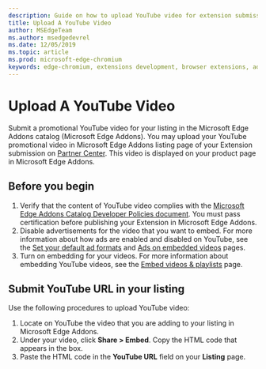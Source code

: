 ```yaml
---
description: Guide on how to upload YouTube video for extension submission.
title: Upload A YouTube Video
author: MSEdgeTeam
ms.author: msedgedevrel
ms.date: 12/05/2019
ms.topic: article
ms.prod: microsoft-edge-chromium
keywords: edge-chromium, extensions development, browser extensions, addons, partner center, developer
---
```


# Upload A YouTube Video  

Submit a promotional YouTube video for your listing in the Microsoft Edge Addons catalog \(Microsoft Edge Addons\).  You may upload your YouTube promotional video in Microsoft Edge Addons listing page of your Extension submission on [Partner Center][MicrosoftPartnerCenter].  This video is displayed on your product page in Microsoft Edge Addons.  

## Before you begin  

1.	Verify that the content of YouTube video complies with the [Microsoft Edge Addons Catalog Developer Policies document][MicrosoftEdgeAddonsCatalogDeveloperPolicies].  You must pass certification before publishing your Extension in Microsoft Edge Addons.  
1.	Disable advertisements for the video that you want to embed.  For more information about how ads are enabled and disabled on YouTube, see the [Set your default ad formats][GoogleYoutubeAnswer2531367Topic7072227] and [Ads on embedded videos][GoogleYoutubeAnswer132596] pages.  
1.	Turn on embedding for your videos.  For more information about embedding YouTube videos, see the [Embed videos \& playlists][GoogleYoutubeAnswer171780] page.  

## Submit YouTube URL in your listing  

Use the following procedures to upload YouTube video:  

1.	Locate on YouTube the video that you are adding to your listing in Microsoft Edge Addons.  
1.	Under your video, click **Share > Embed**.  Copy the HTML code that appears in the box.  
1.	Paste the HTML code in the **YouTube URL** field on your **Listing** page.  

<!-- image links -->  

<!-- links -->  

[MicrosoftEdgeAddonsCatalogDeveloperPolicies]: ../store-policies/developer-policies.md "Microsoft Edge Addons Catalog Developer Policies | Microsoft Docs"  

[GoogleYoutubeAnswer2531367Topic7072227]: https://support.google.com/youtube/answer/2531367?ref_topic=7072227 "Set your default ad formats - YouTube Help"  
[GoogleYoutubeAnswer132596]: https://support.google.com/youtube/answer/132596 "Ads on embedded videos - YouTube Help"  
[GoogleYoutubeAnswer171780]: https://support.google.com/youtube/answer/171780 "Embed videos \& playlists - YouTube Help"  

[MicrosoftPartnerCenter]: https://partner.microsoft.com/dashboard/registration/AccountInfo?accountProgram%3DMSEdgeAddons  
